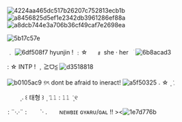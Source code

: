 
![4224aa465dc517b26207c752813ecb1b](https://github.com/user-attachments/assets/e658dc03-176b-4656-90a7-0709c576bb22)![a8456825d5ef1e2342db3961286ef88a](https://github.com/user-attachments/assets/88ba7acd-ae8b-4dd0-9df2-935eaacb54bb)![a8dcb744e3a706b36cf49caf7e2698ea](https://github.com/user-attachments/assets/16c231d4-3621-4e17-a44b-06604519575c)

![5b17c57e](https://github.com/user-attachments/assets/452d2d3b-bc01-4c9b-ad26-a5ec57171a99)



   ﹒ ![6df508f7](https://github.com/user-attachments/assets/dbdc6193-5eb5-4da7-bdf2-9d081e39c17a)
   hyunjin !  ﹕☆
ㅤ         ﹟   she ·  herㅤׂ   ![6b8acad3](https://github.com/user-attachments/assets/6676aaa8-fd93-4d37-b343-21850a080b8c)

   :  ☆  INTP !  ﹐≧ᗜ≦  ![d3518818](https://github.com/user-attachments/assets/ea89ad53-aad3-42e0-a4a1-a7be020f1d63) 


 ![b0105ac9](https://github.com/user-attachments/assets/98303f1b-c17f-4ed7-bf8f-381dec3c62a1)
   ୭ৎ    dont be afraid to ineract! ![a5f50325](https://github.com/user-attachments/assets/788012cc-e066-4947-8a4b-22d82878324c)
  𝅄    ☆    ۪   ݁   𓈒 

  ㅤㅤ ۪      𝅄     ꒰  태형  ꒱    ۪   ݁  𝟷𝟷 : 𝟷𝟷   ݁   ۪    ୧

  : ¨·.·¨ :ㅤ
⠀ `· .⠀ ⠀ ɴᴇᴡʙɪᴇ ɢʏᴀʀᴜ/ɢᴀʟ !! ><![1e7d776b](https://github.com/user-attachments/assets/a0acd00a-a936-44b0-aa7f-fad2b03ffdfe)



⠀
⠀⠀⠀⠀⠀⠀⠀⠀⠀⠀⠀⠀⠀⠀⠀⠀⠀⠀
